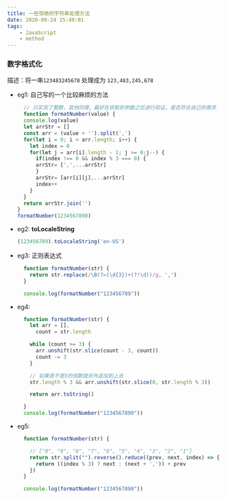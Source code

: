 ```yaml
---
title: 一些惊艳的字符串处理方法
date: 2020-09-24 15:49:01
tags:
    - JavaScript
    - method
---
```


### 数字格式化

  描述：将一串`123483245678` 处理成为 `123,483,245,678`

  * eg1:
    自己写的一个比较麻烦的方法
    ~~~js
      // 只实现了整数，其他同理，最好在获取到参数之后进行验证，是否符合自己的需求
      function formatNumber(value) {
      console.log(value)
      let arrStr = []
      const arr = (value + '').split(',')
      for(let i = 0; i < arr.length; i++) {
        let index = 0
        for(let j = arr[i].length - 1; j >= 0;j--) {
          if(index !== 0 && index % 3 === 0) {
          arrStr= [',',...arrStr]
          }
          arrStr= [arr[i][j],...arrStr]
          index++
        }
      }
      return arrStr.join('')
    }
    formatNumber(1234567890)
    ~~~

  * eg2:
    **toLocaleString**
    ~~~js
    (123456789).toLocaleString('en-US')
    ~~~

  * eg3: 
    正则表达式
    ~~~js
      function formatNumber(str) {
        return str.replace(/\B(?=(\d{3})+(?!\d))/g, ',')
      }

      console.log(formatNumber("123456789"))
    ~~~

  * eg4:

    ~~~js
      function formatNumber(str) {
        let arr = [],
          count = str.length

        while (count >= 3) {
          arr.unshift(str.slice(count - 3, count))
          count -= 3
        }

        // 如果是不是3的倍数就另外追加到上去
        str.length % 3 && arr.unshift(str.slice(0, str.length % 3))

        return arr.toString()

      }
      console.log(formatNumber("1234567890"))
    ~~~
  
  * eg5:

    ~~~js
      function formatNumber(str) {

        // ["0", "9", "8", "7", "6", "5", "4", "3", "2", "1"]
        return str.split("").reverse().reduce((prev, next, index) => {
          return ((index % 3) ? next : (next + ',')) + prev
        })
      }

      console.log(formatNumber("1234567890"))
    ~~~

